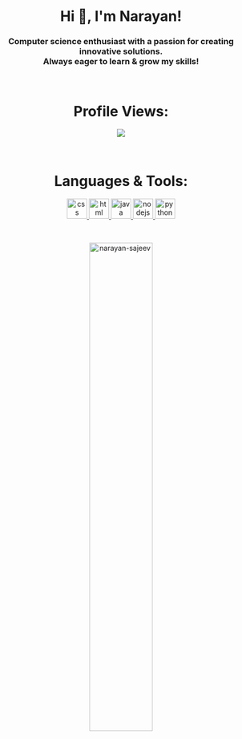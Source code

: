 <h1 align="center">Hi 👋, I'm Narayan!</h1>

<h3 align="center">Computer science enthusiast with a passion for creating innovative solutions.<br>Always eager to learn & grow my skills!</h3>

<br>

<h1 align="center">Profile Views:</h1>

<p align="center"><img src="https://profile-counter.glitch.me/{narayan-sajeev}/count.svg"></p>

<br>

<h1 align="center">Languages & Tools:</h1>

<p align="center"><a href="https://www.w3schools.com/css/"> <img src="https://upload.wikimedia.org/wikipedia/commons/thumb/6/62/CSS3_logo.svg/800px-CSS3_logo.svg.png" alt="css" width="40" height="40"/> </a> <a href="https://www.w3schools.com/html/"> <img src="https://cdn-icons-png.flaticon.com/512/732/732212.png" alt="html" width="40" height="40"/> </a> <a href="https://www.java.com"> <img src="https://cdn-icons-png.flaticon.com/512/226/226777.png" alt="java" width="40" height="40"/> </a> <a href="https://nodejs.org/"> <img src="https://cdn.iconscout.com/icon/free/png-256/node-js-1174925.png" alt="nodejs" width="40" height="40"/> </a> <a href="https://www.python.org"> <img src="https://upload.wikimedia.org/wikipedia/commons/thumb/c/c3/Python-logo-notext.svg/1869px-Python-logo-notext.svg.png" alt="python" width="40" height="40"/></a></p>

<br>

<p align="center">
    <img width="50%" src="https://github-readme-stats.vercel.app/api/top-langs?username=narayan-sajeev&layout=compact&hide=html" alt="narayan-sajeev">
</p>

<br>